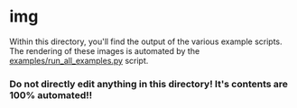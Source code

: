 # img

Within this directory, you'll find the output of the various example scripts.
The rendering of these images is automated by the 
[examples/run_all_examples.py](../examples/run_all_examples.py) script.

### Do not directly edit anything in this directory! It's contents are 100% automated!!

